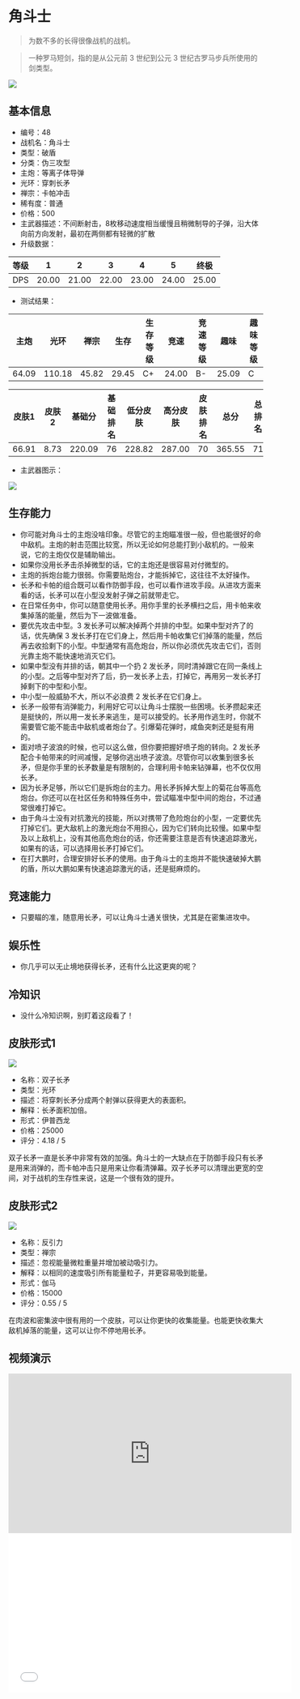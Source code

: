 # 角斗士

> 为数不多的长得很像战机的战机。

> 一种罗马短剑，指的是从公元前 3 世纪到公元 3 世纪古罗马步兵所使用的剑类型。

<img src="/ships/ship_48.png" style={{zoom:1}}/>

## 基本信息

- 编号：48
- 战机名：角斗士
- 类型：破盾
- 分类：伪三攻型
- 主炮：等离子体导弹
- 光环：穿刺长矛
- 禅宗：卡帕冲击
- 稀有度：普通
- 价格：500
- 主武器描述：不间断射击，8枚移动速度相当缓慢且稍微制导的子弹，沿大体向前方向发射，最初在两侧都有轻微的扩散
- 升级数据：

| 等级 | 1 | 2 | 3 | 4 | 5 | 终极 |
|--|--|--|--|--|--|--|
| DPS | 20.00 | 21.00 | 22.00 | 23.00 | 24.00 | 25.00 |

- 测试结果：

| 主炮 | 光环 | 禅宗 | 生存 | 生存等级 | 竞速 | 竞速等级 | 趣味 | 趣味等级 |
|--|--|--|--|--|--|--|--|--|
| 64.09 | 110.18 | 45.82 | 29.45 | C+ | 24.00 | B- | 25.09 | C |

| 皮肤1 | 皮肤2 | 基础分 | 基础排名 | 低分皮肤 | 高分皮肤 | 皮肤排名 | 总分 | 总排名 |
|--|--|--|--|--|--|--|--|--|
| 66.91 | 8.73 | 220.09 | 76 | 228.82 | 287.00 | 70 | 365.55 | 71 |

- 主武器图示：

<img src="/illustration/main_48.gif" style={{zoom:1}}/>

## 生存能力

- 你可能对角斗士的主炮没啥印象。尽管它的主炮瞄准很一般，但也能很好的命中敌机。主炮的射击范围比较宽，所以无论如何总能打到小敌机的。一般来说，它的主炮仅仅是辅助输出。
- 如果你没用长矛击杀掉微型的话，它的主炮还是很容易对付微型的。
- 主炮的拆炮台能力很弱。你需要贴炮台，才能拆掉它，这往往不太好操作。
- 长矛和卡帕的组合既可以看作防御手段，也可以看作进攻手段。从进攻方面来看的话，长矛可以在小型没发射子弹之前就带走它。
- 在日常任务中，你可以随意使用长矛。用你手里的长矛横扫之后，用卡帕来收集掉落的能量，然后为下一波做准备。
- 要优先攻击中型。3 发长矛可以解决掉两个并排的中型。如果中型对齐了的话，优先确保 3 发长矛打在它们身上，然后用卡帕收集它们掉落的能量，然后再去收拾剩下的小型。中型通常有高危炮台，所以你必须优先攻击它们，否则光靠主炮不能快速地消灭它们。
- 如果中型没有并排的话，朝其中一个扔 2 发长矛，同时清掉跟它在同一条线上的小型。之后等中型对齐了后，扔一发长矛上去，打掉它，再用另一发长矛打掉剩下的中型和小型。
- 中小型一般威胁不大，所以不必浪费 2 发长矛在它们身上。
- 长矛一般带有消弹能力，利用好它可以让角斗士摆脱一些困境。长矛攒起来还是挺快的，所以用一发长矛来逃生，是可以接受的。长矛用作逃生时，你就不需要管它能不能击中敌机或者炮台了。引爆菊花弹时，咸鱼突刺还是挺有用的。
- 面对喷子波浪的时候，也可以这么做，但你要把握好喷子炮的转向。2 发长矛配合卡帕带来的时间减慢，足够你逃出喷子波浪。尽管你可以收集到很多长矛，但是你手里的长矛数量是有限制的，合理利用卡帕来钻弹幕，也不仅仅用长矛。
- 因为长矛足够，所以它们是拆炮台的主力。用长矛拆掉大型上的菊花台等高危炮台。你还可以在社区任务和特殊任务中，尝试瞄准中型中间的炮台，不过通常很难打掉它。
- 由于角斗士没有对抗激光的技能，所以对携带了危险炮台的小型，一定要优先打掉它们。更大敌机上的激光炮台不用担心，因为它们转向比较慢。如果中型及以上敌机上，没有其他高危炮台的话，你还需要注意是否有快速追踪激光，如果有的话，可以选择用长矛打掉它们。
- 在打大鹏时，合理安排好长矛的使用。由于角斗士的主炮并不能快速破掉大鹏的盾，所以大鹏如果有快速追踪激光的话，还是挺麻烦的。

## 竞速能力

- 只要瞄的准，随意用长矛，可以让角斗士通关很快，尤其是在密集进攻中。

## 娱乐性

- 你几乎可以无止境地获得长矛，还有什么比这更爽的呢？

## 冷知识

- 没什么冷知识啊，别盯着这段看了！

## 皮肤形式1

<img src="/ships/ship_48_apex_1.png" style={{zoom:1}}/>

- 名称：双子长矛
- 类型：光环
- 描述：将穿刺长矛分成两个射弹以获得更大的表面积。
- 解释：长矛面积加倍。
- 形式：伊普西龙
- 价格：25000
- 评分：4.18 / 5

双子长矛一直是长矛中非常有效的加强。角斗士的一大缺点在于防御手段只有长矛是用来消弹的，而卡帕冲击只是用来让你看清弹幕。双子长矛可以清理出更宽的空间，对于战机的生存性来说，这是一个很有效的提升。

## 皮肤形式2

<img src="/ships/ship_48_apex_2.png" style={{zoom:1}}/>

- 名称：反引力
- 类型：禅宗
- 描述：忽视能量微粒重量并增加被动吸引力。
- 解释：以相同的速度吸引所有能量粒子，并更容易吸到能量。
- 形式：伽马
- 价格：15000
- 评分：0.55 / 5

在肉波和密集波中很有用的一个皮肤，可以让你更快的收集能量。也能更快收集大敌机掉落的能量，这可以让你不停地用长矛。

## 视频演示

<iframe width="560" height="315" src="https://www.youtube.com/embed/CwHsYm7EIu8?si=RakpIYjeMlVh1XVv" title="YouTube video player" frameborder="0" allow="accelerometer; autoplay; clipboard-write; encrypted-media; gyroscope; picture-in-picture; web-share" referrerpolicy="strict-origin-when-cross-origin" allowfullscreen></iframe>

<br/>

<iframe width="560" height="315" src="//player.bilibili.com/player.html?aid=361754435&bvid=BV1294y1e7mj&cid=1221705832&p=1&autoplay=false" scrolling="no" border="0" frameborder="no" allow="accelerometer; autoplay; clipboard-write; encrypted-media; gyroscope; picture-in-picture; web-share" framespacing="0" allowfullscreen="true"> </iframe>